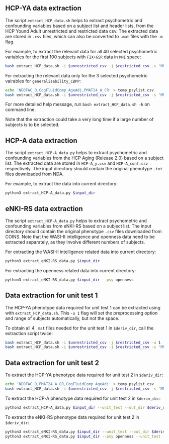 ## HCP-YA data extraction

The script `extract_HCP_data.sh` helps to extract psychometric and confounding variables based on a subject list and header lists, from the HCP Yound Adult unrestricted and restricted data csv. The extracted data are stored in `.csv` files, which can also be converted to `.mat` files with the `-m` flag. 

For example, to extract the relevant data for all 40 selected psychometric variables for the first 100 subjects with `FIX+GSR` data in `MNI` space:

```bash
bash extract_HCP_data.sh -i $unrestricted_csv -j $restricted_csv -s 'MNI' -p 'gsr' -b 100
```

For extracting the relevant data only for the 3 selected psychometric vairables for `generalisability_CBPP`:

```bash
echo 'NEOFAC_O,CogFluidComp_AgeAdj,PMAT24_A_CR' > temp_psylist.csv
bash extract_HCP_data.sh -i $unrestricted_csv -j $restricted_csv -s 'MNI' -p 'fix_wmcsf' -l temp_psylist.csv
```

For more detailed help message, run `bash extract_HCP_data.sh -h` on command line. 

Note that the extraction could take a very long time if a large number of subjects is to be selected.

## HCP-A data extraction

The script `extract_HCP-A_data.py` helps to extract psychometric and confounding variables from the HCP Aging (Release 2.0) based on a subject list. The extracted data are stored in `HCP-A_y.csv` and `HCP-A_conf.csv` respectively. The input directory should contain the original phenotype `.txt` files downloaded from NDA.

For example, to extract the data into current directory:

```bash
python3 extract_HCP-A_data.py $input_dir
```

## eNKI-RS data extraction

The script `extract_HCP-A_data.py` helps to extract psychometric and confounding variables from eNKI-RS based on a subject list. The input directory should contain the original phenotype `.csv` files downloaded from COINS. Note that the WASI-II intelligence and openness data need to be extracted separately, as they involve different numbers of subjects.

For extracting the WASI-II intelligence related data into current directory:

```bash
python3 extract_eNKI-RS_data.py $input_dir
```

For extracting the openness related data into current directory:

```bash
python3 extract_eNKI-RS_data.py $input_dir --psy openness
```

## Data extraction for unit test 1

The HCP-YA phenotype data required for unit test 1 can be extracted using with `extract_HCP_data.sh`. This `-u 1` flag will set the preprocessing option and range of subjects automatically, but not the space.

To obtain all 4 `.mat` files needed for the unit test 1 in `$deriv_dir`, call the extraction script twice:

```bash
bash extract_HCP_data.sh -i $unrestricted_csv -j $restricted_csv -u 1 -o $deriv_dir -m 1
bash extract_HCP_data.sh -i $unrestricted_csv -j $restricted_csv -s 'MNI' -u 1 -o $deriv_dir -m 1
```

## Data extraction for unit test 2

To extract the HCP-YA phenotype data required for unit test 2 in `$deriv_dir`:

```bash
echo 'NEOFAC_O,PMAT24_A_CR,CogFluidComp_AgeAdj' > temp_psylist.csv
bash extract_HCP_data.sh -i $unrestricted_csv -j $restricted_csv -s 'MNI' -l temp_psylist.csv -u 1 -o $deriv_dir
```

To extract the HCP-A phenotype data required for unit test 2 in `$deriv_dir`:

```bash
python3 extract_HCP-A_data.py $input_dir --unit_test --out_dir $deriv_dir
```

To extract the eNKI-RS phenotype data required for unit test 2 in `$deriv_dir`:

```bash
python3 extract_eNKI-RS_data.py $input_dir --unit_test --out_dir $deriv_dir
python3 extract_eNKI-RS_data.py $input_dir --psy openness --unit_test --out_dir $deriv_dir
```